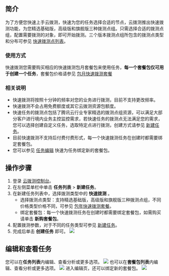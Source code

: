 ## 简介
为了方便您快速上手云拨测，快速为您的任务选择合适的节点，云拨测推出快速拨测功能，为您精选基础版，高级版和旗舰版三种拨测点组。只需选择合适的拨测点组，配置需要拨测的对象，即可开始拨测。三个版本拨测点组所包含的拨测点类型和分布可参见 [快速拨测点列表](https://cloud.tencent.com/document/product/280/79418)。



### 使用方式
快速拨测您需要购买相应的快速拨测包月套餐包来使用任务，**每一个套餐包仅可用于创建一个任务**，套餐包价格请参见 [包月快速拨测套餐](https://cloud.tencent.com/document/product/280/79416)

### 相关说明
- 快速拨测将按照十分钟的频率对您的业务进行拨测，目前不支持更改频率。
- 快速拨测不会占用免费额度或其它云拨测资源包额度。
- 快速任务的拨测点包括了腾讯云行业专家精选的拨测点组资源，可以满足大部分客户进行境内业务主控监控需求，若快速任务的拨测点无法满足您的需求，您可以选择创建自定义任务，选取特定点进行拨测，创建方式请参见 [新建任务](https://cloud.tencent.com/document/product/280/52702)。
- 目前快速拨测不支持后付费付费形式，每一个快速拨测任务在创建时都需要绑定套餐包。
- 您可以参见 [任务编辑](#step1) 快速为任务绑定新的套餐包。

  

## 操作步骤
1. 登录 [云拨测控制台](https://console.cloud.tencent.com/cat/probe/tasklist)。
2. 在左侧菜单栏中单击 **任务列表** > **新建任务**。
3. 在新建任务列表中，选择拨测类型中的 **快速拨测** 。
   - 选择拨测点类型：支持精选基础版，高级版和旗舰版三种拨测点组，不同价格类型价格不同，可参见 [包年快速拨测套餐](https://cloud.tencent.com/document/product/280/79416)。
   - 绑定套餐包：每一个快速拨测任务在创建时都需要绑定套餐包，如需购买请单击 **新购套餐包**。
4. 配置拨测参数，对于不同的任务类型可参见 [新建任务](https://cloud.tencent.com/document/product/280/52702)。
5. 完成后单击 **创建任务** 即可。
   ![](https://qcloudimg.tencent-cloud.cn/raw/c0efa469f84664348e98e59a0638c762.png)

[](id:step1)
## 编辑和查看任务
您可以在**任务列表**内编辑、查看分析或更多选项。
![](https://qcloudimg.tencent-cloud.cn/raw/ffbfe47d60c8721110f9bf76ab428c25.png)
也可以在**套餐包列表**内编辑、查看分析或更多选项。
![](https://qcloudimg.tencent-cloud.cn/raw/683082ebd5b73e99154dd041ab6b1802.png)
进入编辑页，还可以绑定新的套餐包。
![](https://qcloudimg.tencent-cloud.cn/raw/61754f946cb35732c047c9538d4ae1a2.png)
